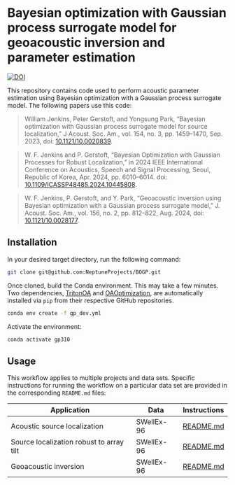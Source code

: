 # Bayesian optimization with Gaussian process surrogate model for geoacoustic inversion and parameter estimation

[![DOI](https://zenodo.org/badge/564585214.svg)](https://zenodo.org/badge/latestdoi/564585214)

This repository contains code used to perform acoustic parameter estimation using Bayesian optimization with a Gaussian process surrogate model. The following papers use this code:

> William Jenkins, Peter Gerstoft, and Yongsung Park, “Bayesian optimization with Gaussian process surrogate model for source localization,” J Acoust. Soc. Am., vol. 154, no. 3, pp. 1459–1470, Sep. 2023, doi: [10.1121/10.0020839](https://doi.org/10.1121/10.0020839).

> W. F. Jenkins and P. Gerstoft, “Bayesian Optimization with Gaussian Processes for Robust Localization,” in 2024 IEEE International Conference on Acoustics, Speech and Signal Processing, Seoul, Republic of Korea, Apr. 2024, pp. 6010–6014. doi: [10.1109/ICASSP48485.2024.10445808](https://doi.org/10.1109/ICASSP48485.2024.10445808).

> W. F. Jenkins, P. Gerstoft, and Y. Park, “Geoacoustic inversion using Bayesian optimization with a Gaussian process surrogate model,” J. Acoust. Soc. Am., vol. 156, no. 2, pp. 812–822, Aug. 2024, doi: [10.1121/10.0028177](https://doi.org/10.1121/10.0028177).

## Installation

In your desired target directory, run the following command:
```bash
git clone git@github.com:NeptuneProjects/BOGP.git
```

Once cloned, build the Conda environment.
This may take a few minutes.
Two dependencies, [TritonOA](https://github.com/NeptuneProjects/TritonOA) and [OAOptimization](https://github.com/NeptuneProjects/OAOptimization), are automatically installed via `pip` from their respective GitHub repositories.
```bash
conda env create -f gp_dev.yml
```

Activate the environment:
```bash
conda activate gp310
```

## Usage

This workflow applies to multiple projects and data sets. Specific instructions for running the workflow on a particular data set are provided in the corresponding `README.md` files:

| Application | Data | Instructions |
----------|------|--------------|
| Acoustic source localization | SWellEx-96 | [README.md](projects/swellex96_localization/README.md)
| Source localization robust to array tilt | SWellEx-96 | [README.md](projects/swellex96_loc_tilt/README.md)
| Geoacoustic inversion | SWellEx-96 | [README.md](projects/swellex96_inv/README.md)
